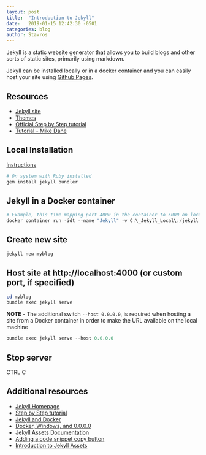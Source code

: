 ```yaml
---
layout: post
title:  "Introduction to Jekyll"
date:   2019-01-15 12:42:30 -0501
categories: blog
author: Stavros
---
```

Jekyll is a static website generator that allows you to build blogs and other sorts of static sites, primarily using markdown.

Jekyll can be installed locally or in a docker container and you can easily host your site using [Github Pages](https://pages.github.com/).

## Resources

- [Jekyll site](https://jekyllrb.com)
- [Themes](https://rubygems.org/)
- [Official Step by Step tutorial](https://jekyllrb.com/docs/step-by-step/01-setup/)
- [Tutorial - Mike Dane](https://www.mikedane.com/static-site-generators/jekyll/)

## Local Installation

[Instructions](https://jekyllrb.com/docs/)

```powershell
# On system with Ruby installed
gem install jekyll bundler
```

## Jekyll in a Docker container

```powershell
# Example, this time mapping port 4000 in the container to 5000 on localhost
docker container run -idt --name "Jekyll" -v C:\_Jekyll_Local\:/jekyll -p 5000:4000 jekyll/jekyll bash
```
## Create new site

```powershell
jekyll new myblog
```

## Host site at http://localhost:4000 (or custom port, if specified)

```powershell
cd myblog
bundle exec jekyll serve
```

**NOTE** - The additional switch ```--host 0.0.0.0```, is required when hosting a site from a Docker container in order to make the URL available on the local machine


```powershell
bundle exec jekyll serve --host 0.0.0.0
```
## Stop server

CTRL C

## Additional resources

- [Jekyll Homepage](https://jekyllrb.com)
- [Step by Step tutorial](https://jekyllrb.com/docs/step-by-step/01-setup/)
- [Jekyll and Docker](Jekyll-and-Docker)
- [Docker, Windows, and 0.0.0.0](https://tonyho.net/jekyll-docker-windows-and-0-0-0-0/)
- [Jekyll Assets Documentation](https://github.com/envygeeks/jekyll-assets/blob/master/README.md)
- [Adding a code snippet copy button](https://stackoverflow.com/questions/48078199/jekyll-code-snippet-copy-to-clipboard-button)
- [Introduction to Jekyll Assets](http://ixti.net/software/2012/12/30/unleash-mr-hyde-introduction-of-jekyll-assets.html)